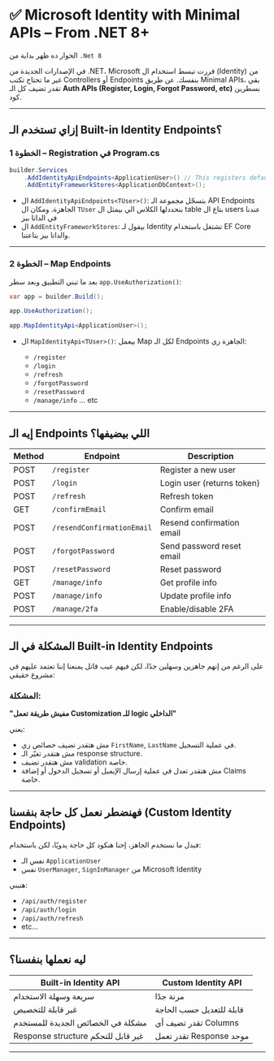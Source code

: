 # ✅ Microsoft Identity with Minimal APIs – From .NET 8+

الحوار ده ظهر بداية من `.Net 8`

في الإصدارات الجديدة من .NET، Microsoft قررت تبسط استخدام ال (Identity) من غير ما تحتاج تكتب Controllers أو Endpoints بنفسك.
عن طريق Minimal APIs، بقي تقدر تضيف كل الـ **Auth APIs (Register, Login, Forgot Password, etc)** بسطرين كود.

---

## إزاي تستخدم الـ Built-in Identity Endpoints؟

### الخطوة 1 – Registration في Program.cs

```csharp
builder.Services
    .AddIdentityApiEndpoints<ApplicationUser>() // This registers default Identity endpoints
    .AddEntityFrameworkStores<ApplicationDbContext>();
```

* ال `AddIdentityApiEndpoints<TUser>()`: بتسجّل مجموعة الـ API Endpoints الجاهزة. ومكان ال `TUser` بنحددلها الكلاس الي بيمثل ال table بتاع ال users عندنا في الداتا بيز
* ال `AddEntityFrameworkStores`: بيقول لـ Identity تشتغل باستخدام EF Core والداتا بيز بتاعتنا.

---

### الخطوة 2 – Map Endpoints

بعد ما تبني التطبيق وبعد سطر `app.UseAuthorization()`:

```csharp
var app = builder.Build();

app.UseAuthorization();

app.MapIdentityApi<ApplicationUser>();
```

* ال `MapIdentityApi<TUser>()`: بيعمل Map لكل الـ Endpoints الجاهزة زي:

  * `/register`
  * `/login`
  * `/refresh`
  * `/forgotPassword`
  * `/resetPassword`
  * `/manage/info` ... etc

---

## إيه الـ Endpoints اللي بيضيفها؟

| Method | Endpoint                   | Description                |
| ------ | -------------------------- | -------------------------- |
| POST   | `/register`                | Register a new user        |
| POST   | `/login`                   | Login user (returns token) |
| POST   | `/refresh`                 | Refresh token              |
| GET    | `/confirmEmail`            | Confirm email              |
| POST   | `/resendConfirmationEmail` | Resend confirmation email  |
| POST   | `/forgotPassword`          | Send password reset email  |
| POST   | `/resetPassword`           | Reset password             |
| GET    | `/manage/info`             | Get profile info           |
| POST   | `/manage/info`             | Update profile info        |
| POST   | `/manage/2fa`              | Enable/disable 2FA         |

---

## المشكلة في الـ Built-in Identity Endpoints

على الرغم من إنهم جاهزين وسهلين جدًا، لكن فيهم عيب قاتل يمنعنا إننا تعتمد عليهم في مشروع حقيقي:

### المشكلة:

**"مفيش طريقة تعمل Customization للـ logic الداخلي"**

يعني:

* مش هتقدر تضيف خصائص زي `FirstName`, `LastName` في عملية التسجيل.
* مش هتقدر تغيّر الـ response structure.
* مش هتقدر تضيف validation خاصة.
* مش هتقدر تعدل في عملية إرسال الإيميل أو تسجيل الدخول أو إضافة Claims خاصة.

---

## فهنضطر نعمل كل حاجة بنفسنا (Custom Identity Endpoints)


فبدل ما نستخدم الجاهز، إحنا هنكود كل حاجة يدويًا، لكن باستخدام:

* نفس الـ `ApplicationUser`
* نفس `UserManager`, `SignInManager` من Microsoft Identity

هنبني:

* `/api/auth/register`
* `/api/auth/login`
* `/api/auth/refresh`
* etc...

---

##  ليه نعملها بنفسنا؟

| Built-in Identity API              | Custom Identity API      |
| ---------------------------------- | ------------------------ |
| سريعة وسهلة الاستخدام              | مرنة جدًا                |
| غير قابلة للتخصيص                  | قابلة للتعديل حسب الحاجة |
| مشكلة في الخصائص الجديدة للمستخدم  | تقدر تضيف أي Columns     |
| Response structure غير قابل للتحكم | تقدر تعمل Response موحد  |

---

